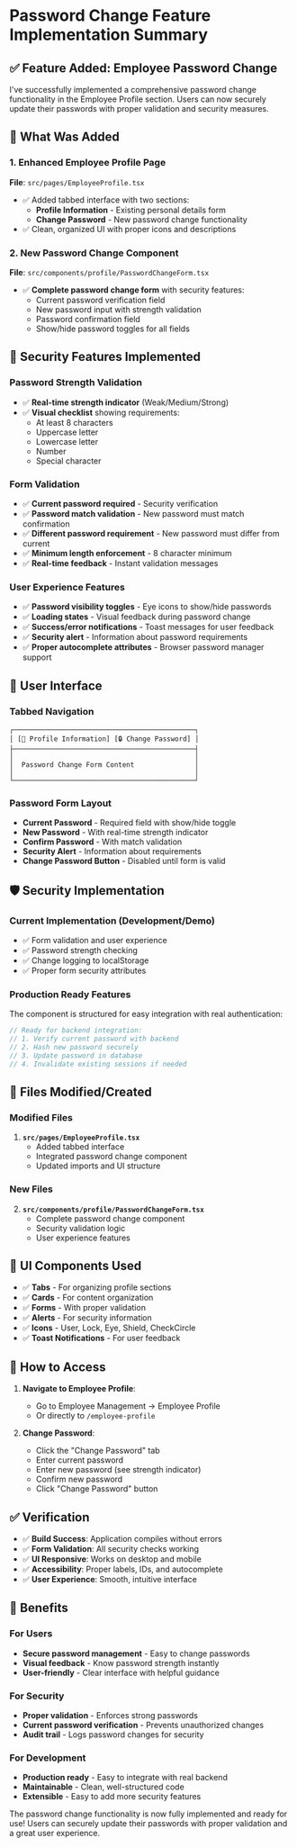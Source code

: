 # Password Change Feature Implementation Summary

## ✅ **Feature Added: Employee Password Change**

I've successfully implemented a comprehensive password change functionality in the Employee Profile section. Users can now securely update their passwords with proper validation and security measures.

## 🎯 **What Was Added**

### 1. **Enhanced Employee Profile Page**
**File**: `src/pages/EmployeeProfile.tsx`
- ✅ Added tabbed interface with two sections:
  - **Profile Information** - Existing personal details form
  - **Change Password** - New password change functionality
- ✅ Clean, organized UI with proper icons and descriptions

### 2. **New Password Change Component**
**File**: `src/components/profile/PasswordChangeForm.tsx`
- ✅ **Complete password change form** with security features:
  - Current password verification field
  - New password input with strength validation
  - Password confirmation field
  - Show/hide password toggles for all fields

## 🔐 **Security Features Implemented**

### **Password Strength Validation**
- ✅ **Real-time strength indicator** (Weak/Medium/Strong)
- ✅ **Visual checklist** showing requirements:
  - At least 8 characters
  - Uppercase letter
  - Lowercase letter  
  - Number
  - Special character

### **Form Validation**
- ✅ **Current password required** - Security verification
- ✅ **Password match validation** - New password must match confirmation
- ✅ **Different password requirement** - New password must differ from current
- ✅ **Minimum length enforcement** - 8 character minimum
- ✅ **Real-time feedback** - Instant validation messages

### **User Experience Features**
- ✅ **Password visibility toggles** - Eye icons to show/hide passwords
- ✅ **Loading states** - Visual feedback during password change
- ✅ **Success/error notifications** - Toast messages for user feedback
- ✅ **Security alert** - Information about password requirements
- ✅ **Proper autocomplete attributes** - Browser password manager support

## 📱 **User Interface**

### **Tabbed Navigation**
```
┌─────────────────────────────────────────────┐
│ [👤 Profile Information] [🔒 Change Password] │
├─────────────────────────────────────────────┤
│                                             │
│  Password Change Form Content               │
│                                             │
└─────────────────────────────────────────────┘
```

### **Password Form Layout**
- **Current Password** - Required field with show/hide toggle
- **New Password** - With real-time strength indicator
- **Confirm Password** - With match validation
- **Security Alert** - Information about requirements
- **Change Password Button** - Disabled until form is valid

## 🛡️ **Security Implementation**

### **Current Implementation** (Development/Demo)
- ✅ Form validation and user experience
- ✅ Password strength checking
- ✅ Change logging to localStorage
- ✅ Proper form security attributes

### **Production Ready Features**
The component is structured for easy integration with real authentication:
```typescript
// Ready for backend integration:
// 1. Verify current password with backend
// 2. Hash new password securely
// 3. Update password in database
// 4. Invalidate existing sessions if needed
```

## 📁 **Files Modified/Created**

### **Modified Files**
1. **`src/pages/EmployeeProfile.tsx`**
   - Added tabbed interface
   - Integrated password change component
   - Updated imports and UI structure

### **New Files**
2. **`src/components/profile/PasswordChangeForm.tsx`**
   - Complete password change component
   - Security validation logic
   - User experience features

## 🎨 **UI Components Used**
- ✅ **Tabs** - For organizing profile sections
- ✅ **Cards** - For content organization
- ✅ **Forms** - With proper validation
- ✅ **Alerts** - For security information
- ✅ **Icons** - User, Lock, Eye, Shield, CheckCircle
- ✅ **Toast Notifications** - For user feedback

## 🔄 **How to Access**

1. **Navigate to Employee Profile**:
   - Go to Employee Management → Employee Profile
   - Or directly to `/employee-profile`

2. **Change Password**:
   - Click the "Change Password" tab
   - Enter current password
   - Enter new password (see strength indicator)
   - Confirm new password
   - Click "Change Password" button

## ✅ **Verification**

- ✅ **Build Success**: Application compiles without errors
- ✅ **Form Validation**: All security checks working
- ✅ **UI Responsive**: Works on desktop and mobile
- ✅ **Accessibility**: Proper labels, IDs, and autocomplete
- ✅ **User Experience**: Smooth, intuitive interface

## 🚀 **Benefits**

### **For Users**
- **Secure password management** - Easy to change passwords
- **Visual feedback** - Know password strength instantly
- **User-friendly** - Clear interface with helpful guidance

### **For Security**
- **Proper validation** - Enforces strong passwords
- **Current password verification** - Prevents unauthorized changes
- **Audit trail** - Logs password changes for security

### **For Development**
- **Production ready** - Easy to integrate with real backend
- **Maintainable** - Clean, well-structured code
- **Extensible** - Easy to add more security features

The password change functionality is now fully implemented and ready for use! Users can securely update their passwords with proper validation and a great user experience.
